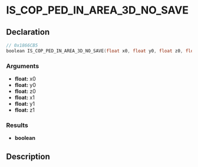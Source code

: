 # IS_COP_PED_IN_AREA_3D_NO_SAVE

## Declaration
```cpp
// 0x1866CB5
boolean IS_COP_PED_IN_AREA_3D_NO_SAVE(float x0, float y0, float z0, float x1, float y1, float z1);
```

### Arguments
- **float:** x0
- **float:** y0
- **float:** z0
- **float:** x1
- **float:** y1
- **float:** z1

### Results
- **boolean**

## Description
